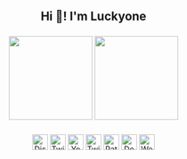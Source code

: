 <h2 align="center">Hi 👋! I'm Luckyone</h2>

###

<div align="center">
  <img src="https://github-readme-stats.vercel.app/api?username=luckyone961&hide_title=false&hide_rank=false&show_icons=true&include_all_commits=true&count_private=true&disable_animations=false&theme=dark&locale=en&hide_border=false" height="150"/>
  <img src="https://github-readme-stats.vercel.app/api/top-langs?username=luckyone961&locale=en&hide_title=false&layout=compact&card_width=320&langs_count=5&theme=dark&hide_border=false" height="150"/>
</div>

###

<div align="center">
  <a href="https://discord.gg/xRY4bwA" style="text-decoration:none">
    <img src="https://img.shields.io/static/v1?label=&message=Discord&color=7289DA&style=for-the-badge&logo=Discord&logoColor=ffffff" height="28" alt="Discord"/>
  </a>
  <a href="https://x.com/Luckyone961" style="text-decoration:none">
    <img src="https://img.shields.io/static/v1?label=&message=Twitter&color=gray&style=for-the-badge&logo=X&logoColor=ffffff" height="28" alt="Twitter"/>
  </a>
  <a href="https://www.youtube.com/@LuckyoneWoW" style="text-decoration:none">
    <img src="https://img.shields.io/static/v1?label=&message=YouTube&color=FF0000&style=for-the-badge&logo=YouTube&logoColor=ffffff" height="28" alt="YouTube"/>
  </a>
  <a href="https://www.twitch.tv/Luckyone1996" style="text-decoration:none">
    <img src="https://img.shields.io/static/v1?label=&message=Twitch&color=9146FF&style=for-the-badge&logo=Twitch&logoColor=ffffff" height="28" alt="Twitch"/>
  </a>
  <a href="https://patreon.com/Luckyone" style="text-decoration:none">
    <img src="https://img.shields.io/static/v1?label=&message=Patreon&color=f96854&style=for-the-badge&logo=Patreon&logoColor=ffffff" height="28" alt="Patreon"/>
  </a>
  <a href="https://streamlabs.com/Luckyone1996/tip" style="text-decoration:none">
    <img src="https://img.shields.io/static/v1?label=&message=Donate&color=blue&style=for-the-badge&logo=buymeacoffee&logoColor=ffffff" height="28" alt="Donate"/>
  </a>
  <a href="https://luckyone.dev" style="text-decoration:none">
    <img src="https://img.shields.io/static/v1?label=&message=Website&color=darkgreen&style=for-the-badge&logo=homepage&logoColor=ffffff" height="28" alt="Website"/>
  </a>
</div>
